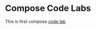 # Compose Code Labs

This is first compose [code lab](https://developer.android.com/codelabs/jetpack-compose-basics?continue=https%3A%2F%2Fcodelabs.developers.google.com%2F%3Fcat%3Dandroid#0)